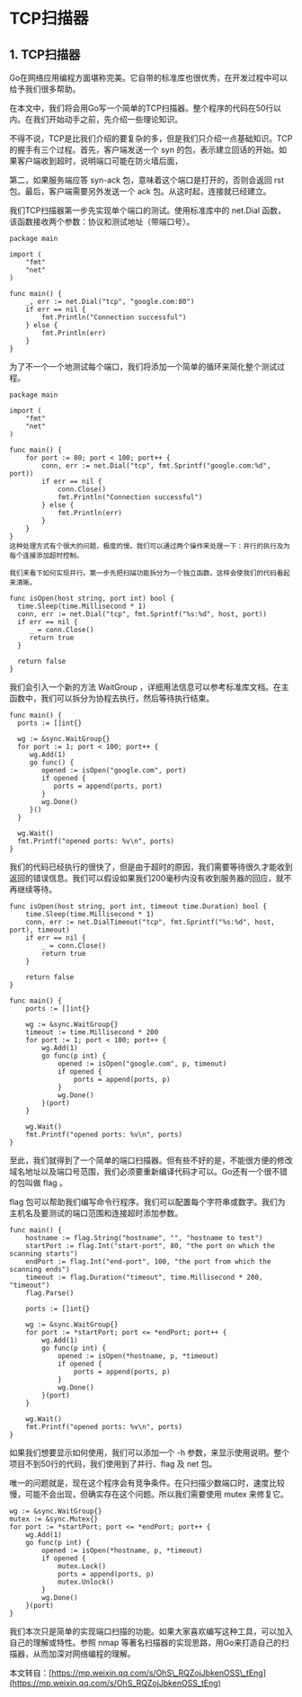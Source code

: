 # TCP扫描器

## 1. TCP扫描器 <a id="tcp&#x626B;&#x63CF;&#x5668;"></a>

Go在网络应用编程方面堪称完美。它自带的标准库也很优秀，在开发过程中可以给予我们很多帮助。

在本文中，我们将会用Go写一个简单的TCP扫描器。整个程序的代码在50行以内。在我们开始动手之前，先介绍一些理论知识。

不得不说，TCP是比我们介绍的要复杂的多，但是我们只介绍一点基础知识。TCP的握手有三个过程。首先，客户端发送一个 syn 的包，表示建立回话的开始。如果客户端收到超时，说明端口可能在防火墙后面，

第二，如果服务端应答 syn-ack 包，意味着这个端口是打开的，否则会返回 rst 包。最后，客户端需要另外发送一个 ack 包。从这时起，连接就已经建立。

我们TCP扫描器第一步先实现单个端口的测试。使用标准库中的 net.Dial 函数，该函数接收两个参数：协议和测试地址（带端口号）。

```text
package main

import (
    "fmt"
    "net"
)

func main() {
    _, err := net.Dial("tcp", "google.com:80")
    if err == nil {
        fmt.Println("Connection successful")
    } else {
        fmt.Println(err)
    }
}
```

为了不一个一个地测试每个端口，我们将添加一个简单的循环来简化整个测试过程。

```text
package main

import (
    "fmt"
    "net"
)

func main() {
    for port := 80; port < 100; port++ {
        conn, err := net.Dial("tcp", fmt.Sprintf("google.com:%d", port))
        if err == nil {
            conn.Close()
            fmt.Println("Connection successful")
        } else {
            fmt.Println(err)
        }
    }
}
这种处理方式有个很大的问题，极度的慢。我们可以通过两个操作来处理一下：并行的执行及为每个连接添加超时控制。

我们来看下如何实现并行。第一步先把扫描功能拆分为一个独立函数。这样会使我们的代码看起来清晰。

func isOpen(host string, port int) bool {
  time.Sleep(time.Millisecond * 1)
  conn, err := net.Dial("tcp", fmt.Sprintf("%s:%d", host, port))
  if err == nil {
     _ = conn.Close()
     return true
  }

  return false
}
```

我们会引入一个新的方法 WaitGroup ，详细用法信息可以参考标准库文档。在主函数中，我们可以拆分为协程去执行，然后等待执行结束。

```text
func main() {
  ports := []int{}

  wg := &sync.WaitGroup{}
  for port := 1; port < 100; port++ {
     wg.Add(1)
     go func() {
        opened := isOpen("google.com", port)
        if opened {
           ports = append(ports, port)
        }
        wg.Done()
     }()
  }

  wg.Wait()
  fmt.Printf("opened ports: %v\n", ports)
}
```

我们的代码已经执行的很快了，但是由于超时的原因，我们需要等待很久才能收到返回的错误信息。我们可以假设如果我们200毫秒内没有收到服务器的回应，就不再继续等待。

```text
func isOpen(host string, port int, timeout time.Duration) bool {
    time.Sleep(time.Millisecond * 1)
    conn, err := net.DialTimeout("tcp", fmt.Sprintf("%s:%d", host, port), timeout)
    if err == nil {
        _ = conn.Close()
        return true
    }

    return false
}

func main() {
    ports := []int{}

    wg := &sync.WaitGroup{}
    timeout := time.Millisecond * 200
    for port := 1; port < 100; port++ {
        wg.Add(1)
        go func(p int) {
            opened := isOpen("google.com", p, timeout)
            if opened {
                ports = append(ports, p)
            }
            wg.Done()
        }(port)
    }

    wg.Wait()
    fmt.Printf("opened ports: %v\n", ports)
}
```

至此，我们就得到了一个简单的端口扫描器。但有些不好的是，不能很方便的修改域名地址以及端口号范围，我们必须要重新编译代码才可以。Go还有一个很不错的包叫做 flag 。

flag 包可以帮助我们编写命令行程序。我们可以配置每个字符串或数字。我们为主机名及要测试的端口范围和连接超时添加参数。

```text
func main() {
    hostname := flag.String("hostname", "", "hostname to test")
    startPort := flag.Int("start-port", 80, "the port on which the scanning starts")
    endPort := flag.Int("end-port", 100, "the port from which the scanning ends")
    timeout := flag.Duration("timeout", time.Millisecond * 200, "timeout")
    flag.Parse()

    ports := []int{}

    wg := &sync.WaitGroup{}
    for port := *startPort; port <= *endPort; port++ {
        wg.Add(1)
        go func(p int) {
            opened := isOpen(*hostname, p, *timeout)
            if opened {
                ports = append(ports, p)
            }
            wg.Done()
        }(port)
    }

    wg.Wait()
    fmt.Printf("opened ports: %v\n", ports)
}
```

如果我们想要显示如何使用，我们可以添加一个 -h 参数，来显示使用说明。整个项目不到50行的代码，我们使用到了并行、flag 及 net 包。

唯一的问题就是，现在这个程序会有竞争条件。在只扫描少数端口时，速度比较慢，可能不会出现，但确实存在这个问题。所以我们需要使用 mutex 来修复它。

```text
wg := &sync.WaitGroup{}
mutex := &sync.Mutex{}
for port := *startPort; port <= *endPort; port++ {
    wg.Add(1)
    go func(p int) {
        opened := isOpen(*hostname, p, *timeout)
        if opened {
            mutex.Lock()
            ports = append(ports, p)
            mutex.Unlock()
        }
        wg.Done()
    }(port)
}
```

我们本次只是简单的实现端口扫描的功能。如果大家喜欢编写这种工具，可以加入自己的理解或特性。参照 nmap 等著名扫描器的实现思路，用Go来打造自己的扫描器，从而加深对网络编程的理解。

本文转自：[https://mp.weixin.qq.com/s/OhS\_RQZojJbkenOSS\_tEng](https://mp.weixin.qq.com/s/OhS_RQZojJbkenOSS_tEng)

